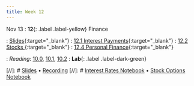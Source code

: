 ```yaml
---
title: Week 12
---
```


Nov 13
: **12**{: .label .label-yellow} Finance


: [Slides](https://docs.google.com/presentation/d/1vnIFziidruHRGqp3jFtPhKNLCkE2pCNeEHilsVSb-KQ/edit?usp=sharing){:target="_blank"} 
: [12.1 Interest Payments](https://datahub.berkeley.edu/hub/user-redirect/git-pull?repo=https%3A%2F%2Fgithub.com%2Fdata-88e%2Ffa24-materials&branch=main&urlpath=tree%2Ffa24-materials%2Flec%2Flec12%2Flec12-1_Interest_Payments.ipynb){:target="_blank"}
: [12.2 Stocks ](https://datahub.berkeley.edu/hub/user-redirect/git-pull?repo=https%3A%2F%2Fgithub.com%2Fdata-88e%2Ffa24-materials&branch=main&urlpath=tree%2Ffa24-materials%2Flec%2Flec12%2Flec12-2-stocks-options.ipynb){:target="_blank"}
: [12.4 Personal Finance](https://datahub.berkeley.edu/hub/user-redirect/git-pull?repo=https%3A%2F%2Fgithub.com%2Fdata-88e%2Ffa24-materials&branch=main&urlpath=tree%2Ffa24-materials%2Flec%2Flec12%2FLec12-4-PersonalFinance.ipynb){:target="_blank"}








: *Reading*: [10.0](https://data-88e.github.io/textbook/content/10-finance/index.html), [10.1](https://data-88e.github.io/textbook/content/10-finance/value-interest.html), [10.2](https://data-88e.github.io/textbook/content/10-finance/options.html)
: **Lab**{: .label .label-dark-green}

[//]: # [Slides]() &#8226; [Recording]()
[//]: # [Interest Rates Notebook]() &#8226; [Stock Options Notebook]()
